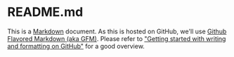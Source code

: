 # README.md

This is a [Markdown](https://daringfireball.net/projects/markdown/) document. As this is hosted on GitHub, we'll use [Github Flavored Markdown (aka GFM)](https://github.github.com/gfm/). Please refer to ["Getting started with writing and formatting on GitHub"](https://docs.github.com/en/get-started/writing-on-github/getting-started-with-writing-and-formatting-on-github) for a good overview.
